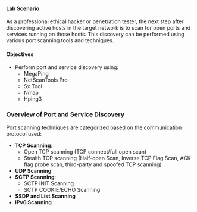 #### Lab Scenario
As a professional ethical hacker or penetration tester, the next step after discovering active hosts in the target network is to scan for open ports and services running on those hosts. This discovery can be performed using various port scanning tools and techniques.

#### Objectives
- Perform port and service discovery using:
  - MegaPing
  - NetScanTools Pro
  - Sx Tool
  - Nmap
  - Hping3

### Overview of Port and Service Discovery
Port scanning techniques are categorized based on the communication protocol used:
- **TCP Scanning**:
  - Open TCP scanning (TCP connect/full open scan)
  - Stealth TCP scanning (Half-open Scan, Inverse TCP Flag Scan, ACK flag probe scan, third-party and spoofed TCP scanning)
- **UDP Scanning**
- **SCTP Scanning**:
  - SCTP INIT Scanning
  - SCTP COOKIE/ECHO Scanning
- **SSDP and List Scanning**
- **IPv6 Scanning**
